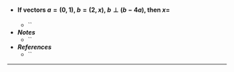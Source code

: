 - #### If vectors $a=(0,1)$, $b=(2,x)$, $b\perp(b-4a)$, then $x=$
    - ``
- ***Notes***
    - ``
- ***References***
    - ``
- ---
